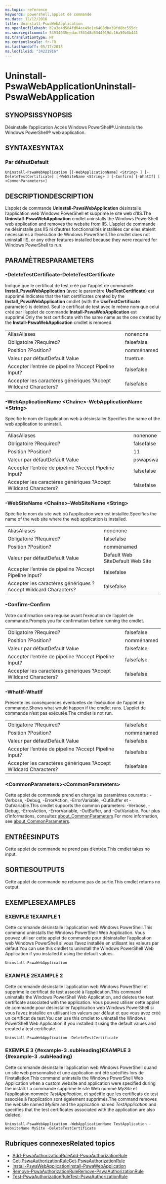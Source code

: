 ```yaml
---
ms.topic: reference
keywords: powershell,applet de commande
ms.date: 12/12/2016
title: Uninstall-PswaWebApplication
ms.openlocfilehash: b2a3e4d584fd04ee49e1e6408dba39fd8bc555dc
ms.sourcegitcommit: 54534635eedacf531d8d6344019dc16a50b8b441
ms.translationtype: HT
ms.contentlocale: fr-FR
ms.lasthandoff: 05/17/2018
ms.locfileid: "34221916"
---
```

# <a name="uninstall-pswawebapplication"></a><span data-ttu-id="1dfc1-103">Uninstall-PswaWebApplication</span><span class="sxs-lookup"><span data-stu-id="1dfc1-103">Uninstall-PswaWebApplication</span></span>

## <a name="synopsis"></a><span data-ttu-id="1dfc1-104">SYNOPSIS</span><span class="sxs-lookup"><span data-stu-id="1dfc1-104">SYNOPSIS</span></span>

<span data-ttu-id="1dfc1-105">Désinstalle l’application Accès Windows PowerShell®.</span><span class="sxs-lookup"><span data-stu-id="1dfc1-105">Uninstalls the Windows PowerShell® web application.</span></span>

## <a name="syntax"></a><span data-ttu-id="1dfc1-106">SYNTAXE</span><span class="sxs-lookup"><span data-stu-id="1dfc1-106">SYNTAX</span></span>

### <a name="default"></a><span data-ttu-id="1dfc1-107">Par défaut</span><span class="sxs-lookup"><span data-stu-id="1dfc1-107">Default</span></span>
```
Uninstall-PswaWebApplication [[-WebApplicationName] <String> ] [-DeleteTestCertificate] [-WebSiteName <String> ] [-Confirm] [-WhatIf] [ <CommonParameters>]
```

## <a name="description"></a><span data-ttu-id="1dfc1-108">DESCRIPTION</span><span class="sxs-lookup"><span data-stu-id="1dfc1-108">DESCRIPTION</span></span>

<span data-ttu-id="1dfc1-109">L’applet de commande **Uninstall-PswaWebApplication** désinstalle l’application web Windows PowerShell et supprime le site web d’IIS.</span><span class="sxs-lookup"><span data-stu-id="1dfc1-109">The **Uninstall-PswaWebApplication** cmdlet uninstalls the Windows PowerShell web application and removes the website from IIS.</span></span> <span data-ttu-id="1dfc1-110">L’applet de commande ne désinstalle pas IIS ni d’autres fonctionnalités installées car elles étaient nécessaires à l’exécution de Windows PowerShell.</span><span class="sxs-lookup"><span data-stu-id="1dfc1-110">The cmdlet does not uninstall IIS, or any other features installed because they were required for Windows PowerShell to run.</span></span>

## <a name="parameters"></a><span data-ttu-id="1dfc1-111">PARAMÈTRES</span><span class="sxs-lookup"><span data-stu-id="1dfc1-111">PARAMETERS</span></span>

### <a name="-deletetestcertificate"></a><span data-ttu-id="1dfc1-112">-DeleteTestCertificate</span><span class="sxs-lookup"><span data-stu-id="1dfc1-112">-DeleteTestCertificate</span></span>

<span data-ttu-id="1dfc1-113">Indique que le certificat de test créé par l’applet de commande **Install\_PswaWebApplication** (avec le paramètre **UseTestCertificate**) est supprimé.</span><span class="sxs-lookup"><span data-stu-id="1dfc1-113">Indicates that the test certificates created by the **Install\_PswaWebApplication** cmdlet (with the **UseTestCertificate** parameter) is deleted.</span></span>
<span data-ttu-id="1dfc1-114">Seul le certificat de test avec le même nom que celui créé par l’applet de commande **Install-PswaWebApplication** est supprimé.</span><span class="sxs-lookup"><span data-stu-id="1dfc1-114">Only the test certificate with the same name as the one created by the **Install-PswaWebApplication** cmdlet is removed.</span></span>

|||
|-|-|
| <span data-ttu-id="1dfc1-115">Alias</span><span class="sxs-lookup"><span data-stu-id="1dfc1-115">Aliases</span></span>                              | <span data-ttu-id="1dfc1-116">none</span><span class="sxs-lookup"><span data-stu-id="1dfc1-116">none</span></span>                                 |
| <span data-ttu-id="1dfc1-117">Obligatoire ?</span><span class="sxs-lookup"><span data-stu-id="1dfc1-117">Required?</span></span>                            | <span data-ttu-id="1dfc1-118">false</span><span class="sxs-lookup"><span data-stu-id="1dfc1-118">false</span></span>                                |
| <span data-ttu-id="1dfc1-119">Position ?</span><span class="sxs-lookup"><span data-stu-id="1dfc1-119">Position?</span></span>                            | <span data-ttu-id="1dfc1-120">nommé</span><span class="sxs-lookup"><span data-stu-id="1dfc1-120">named</span></span>                                |
| <span data-ttu-id="1dfc1-121">Valeur par défaut</span><span class="sxs-lookup"><span data-stu-id="1dfc1-121">Default Value</span></span>                        | <span data-ttu-id="1dfc1-122">true</span><span class="sxs-lookup"><span data-stu-id="1dfc1-122">true</span></span>                                 |
| <span data-ttu-id="1dfc1-123">Accepter l’entrée de pipeline ?</span><span class="sxs-lookup"><span data-stu-id="1dfc1-123">Accept Pipeline Input?</span></span>               | <span data-ttu-id="1dfc1-124">false</span><span class="sxs-lookup"><span data-stu-id="1dfc1-124">false</span></span>                                |
| <span data-ttu-id="1dfc1-125">Accepter les caractères génériques ?</span><span class="sxs-lookup"><span data-stu-id="1dfc1-125">Accept Wildcard Characters?</span></span>          | <span data-ttu-id="1dfc1-126">false</span><span class="sxs-lookup"><span data-stu-id="1dfc1-126">false</span></span>                                |

### <a name="-webapplicationname-ltstringgt"></a><span data-ttu-id="1dfc1-127">-WebApplicationName &lt;Chaîne&gt;</span><span class="sxs-lookup"><span data-stu-id="1dfc1-127">-WebApplicationName &lt;String&gt;</span></span>

<span data-ttu-id="1dfc1-128">Spécifie le nom de l’application web à désinstaller.</span><span class="sxs-lookup"><span data-stu-id="1dfc1-128">Specifies the name of the web application to uninstall.</span></span>

|||
|-|-|
| <span data-ttu-id="1dfc1-129">Alias</span><span class="sxs-lookup"><span data-stu-id="1dfc1-129">Aliases</span></span>                              | <span data-ttu-id="1dfc1-130">none</span><span class="sxs-lookup"><span data-stu-id="1dfc1-130">none</span></span>                                 |
| <span data-ttu-id="1dfc1-131">Obligatoire ?</span><span class="sxs-lookup"><span data-stu-id="1dfc1-131">Required?</span></span>                            | <span data-ttu-id="1dfc1-132">false</span><span class="sxs-lookup"><span data-stu-id="1dfc1-132">false</span></span>                                |
| <span data-ttu-id="1dfc1-133">Position ?</span><span class="sxs-lookup"><span data-stu-id="1dfc1-133">Position?</span></span>                            | <span data-ttu-id="1dfc1-134">1</span><span class="sxs-lookup"><span data-stu-id="1dfc1-134">1</span></span>                                    |
| <span data-ttu-id="1dfc1-135">Valeur par défaut</span><span class="sxs-lookup"><span data-stu-id="1dfc1-135">Default Value</span></span>                        | <span data-ttu-id="1dfc1-136">pswa</span><span class="sxs-lookup"><span data-stu-id="1dfc1-136">pswa</span></span>                                 |
| <span data-ttu-id="1dfc1-137">Accepter l’entrée de pipeline ?</span><span class="sxs-lookup"><span data-stu-id="1dfc1-137">Accept Pipeline Input?</span></span>               | <span data-ttu-id="1dfc1-138">false</span><span class="sxs-lookup"><span data-stu-id="1dfc1-138">false</span></span>                                |
| <span data-ttu-id="1dfc1-139">Accepter les caractères génériques ?</span><span class="sxs-lookup"><span data-stu-id="1dfc1-139">Accept Wildcard Characters?</span></span>          | <span data-ttu-id="1dfc1-140">false</span><span class="sxs-lookup"><span data-stu-id="1dfc1-140">false</span></span>                                |

### <a name="-websitename-ltstringgt"></a><span data-ttu-id="1dfc1-141">-WebSiteName &lt;Chaîne&gt;</span><span class="sxs-lookup"><span data-stu-id="1dfc1-141">-WebSiteName &lt;String&gt;</span></span>

<span data-ttu-id="1dfc1-142">Spécifie le nom du site web où l’application web est installée.</span><span class="sxs-lookup"><span data-stu-id="1dfc1-142">Specifies the name of the web site where the web application is installed.</span></span>

|||
|-|-|
| <span data-ttu-id="1dfc1-143">Alias</span><span class="sxs-lookup"><span data-stu-id="1dfc1-143">Aliases</span></span>                              | <span data-ttu-id="1dfc1-144">none</span><span class="sxs-lookup"><span data-stu-id="1dfc1-144">none</span></span>                                 |
| <span data-ttu-id="1dfc1-145">Obligatoire ?</span><span class="sxs-lookup"><span data-stu-id="1dfc1-145">Required?</span></span>                            | <span data-ttu-id="1dfc1-146">false</span><span class="sxs-lookup"><span data-stu-id="1dfc1-146">false</span></span>                                |
| <span data-ttu-id="1dfc1-147">Position ?</span><span class="sxs-lookup"><span data-stu-id="1dfc1-147">Position?</span></span>                            | <span data-ttu-id="1dfc1-148">nommé</span><span class="sxs-lookup"><span data-stu-id="1dfc1-148">named</span></span>                                |
| <span data-ttu-id="1dfc1-149">Valeur par défaut</span><span class="sxs-lookup"><span data-stu-id="1dfc1-149">Default Value</span></span>                        | <span data-ttu-id="1dfc1-150">Default Web Site</span><span class="sxs-lookup"><span data-stu-id="1dfc1-150">Default Web Site</span></span>                     |
| <span data-ttu-id="1dfc1-151">Accepter l’entrée de pipeline ?</span><span class="sxs-lookup"><span data-stu-id="1dfc1-151">Accept Pipeline Input?</span></span>               | <span data-ttu-id="1dfc1-152">false</span><span class="sxs-lookup"><span data-stu-id="1dfc1-152">false</span></span>                                |
| <span data-ttu-id="1dfc1-153">Accepter les caractères génériques ?</span><span class="sxs-lookup"><span data-stu-id="1dfc1-153">Accept Wildcard Characters?</span></span>          | <span data-ttu-id="1dfc1-154">false</span><span class="sxs-lookup"><span data-stu-id="1dfc1-154">false</span></span>                                |

### <a name="-confirm"></a><span data-ttu-id="1dfc1-155">-Confirm</span><span class="sxs-lookup"><span data-stu-id="1dfc1-155">-Confirm</span></span>

<span data-ttu-id="1dfc1-156">Votre confirmation sera requise avant l’exécution de l’applet de commande.</span><span class="sxs-lookup"><span data-stu-id="1dfc1-156">Prompts you for confirmation before running the cmdlet.</span></span>

|||
|-|-|
| <span data-ttu-id="1dfc1-157">Obligatoire ?</span><span class="sxs-lookup"><span data-stu-id="1dfc1-157">Required?</span></span>                            | <span data-ttu-id="1dfc1-158">false</span><span class="sxs-lookup"><span data-stu-id="1dfc1-158">false</span></span>                                |
| <span data-ttu-id="1dfc1-159">Position ?</span><span class="sxs-lookup"><span data-stu-id="1dfc1-159">Position?</span></span>                            | <span data-ttu-id="1dfc1-160">nommé</span><span class="sxs-lookup"><span data-stu-id="1dfc1-160">named</span></span>                                |
| <span data-ttu-id="1dfc1-161">Valeur par défaut</span><span class="sxs-lookup"><span data-stu-id="1dfc1-161">Default Value</span></span>                        | <span data-ttu-id="1dfc1-162">false</span><span class="sxs-lookup"><span data-stu-id="1dfc1-162">false</span></span>                                |
| <span data-ttu-id="1dfc1-163">Accepter l’entrée de pipeline ?</span><span class="sxs-lookup"><span data-stu-id="1dfc1-163">Accept Pipeline Input?</span></span>               | <span data-ttu-id="1dfc1-164">false</span><span class="sxs-lookup"><span data-stu-id="1dfc1-164">false</span></span>                                |
| <span data-ttu-id="1dfc1-165">Accepter les caractères génériques ?</span><span class="sxs-lookup"><span data-stu-id="1dfc1-165">Accept Wildcard Characters?</span></span>          | <span data-ttu-id="1dfc1-166">false</span><span class="sxs-lookup"><span data-stu-id="1dfc1-166">false</span></span>                                |

### <a name="-whatif"></a><span data-ttu-id="1dfc1-167">-WhatIf</span><span class="sxs-lookup"><span data-stu-id="1dfc1-167">-WhatIf</span></span>

<span data-ttu-id="1dfc1-168">Présente les conséquences éventuelles de l’exécution de l’applet de commande.</span><span class="sxs-lookup"><span data-stu-id="1dfc1-168">Shows what would happen if the cmdlet runs.</span></span>
<span data-ttu-id="1dfc1-169">L’applet de commande n’est pas exécutée.</span><span class="sxs-lookup"><span data-stu-id="1dfc1-169">The cmdlet is not run.</span></span>

|||
|-|-|
| <span data-ttu-id="1dfc1-170">Obligatoire ?</span><span class="sxs-lookup"><span data-stu-id="1dfc1-170">Required?</span></span>                            | <span data-ttu-id="1dfc1-171">false</span><span class="sxs-lookup"><span data-stu-id="1dfc1-171">false</span></span>                                |
| <span data-ttu-id="1dfc1-172">Position ?</span><span class="sxs-lookup"><span data-stu-id="1dfc1-172">Position?</span></span>                            | <span data-ttu-id="1dfc1-173">nommé</span><span class="sxs-lookup"><span data-stu-id="1dfc1-173">named</span></span>                                |
| <span data-ttu-id="1dfc1-174">Valeur par défaut</span><span class="sxs-lookup"><span data-stu-id="1dfc1-174">Default Value</span></span>                        | <span data-ttu-id="1dfc1-175">false</span><span class="sxs-lookup"><span data-stu-id="1dfc1-175">false</span></span>                                |
| <span data-ttu-id="1dfc1-176">Accepter l’entrée de pipeline ?</span><span class="sxs-lookup"><span data-stu-id="1dfc1-176">Accept Pipeline Input?</span></span>               | <span data-ttu-id="1dfc1-177">false</span><span class="sxs-lookup"><span data-stu-id="1dfc1-177">false</span></span>                                |
| <span data-ttu-id="1dfc1-178">Accepter les caractères génériques ?</span><span class="sxs-lookup"><span data-stu-id="1dfc1-178">Accept Wildcard Characters?</span></span>          | <span data-ttu-id="1dfc1-179">false</span><span class="sxs-lookup"><span data-stu-id="1dfc1-179">false</span></span>                                |

### <a name="ltcommonparametersgt"></a><span data-ttu-id="1dfc1-180">&lt;CommonParameters&gt;</span><span class="sxs-lookup"><span data-stu-id="1dfc1-180">&lt;CommonParameters&gt;</span></span>

<span data-ttu-id="1dfc1-181">Cette applet de commande prend en charge les paramètres courants : -Verbose, -Debug, -ErrorAction, -ErrorVariable, -OutBuffer et -OutVariable.</span><span class="sxs-lookup"><span data-stu-id="1dfc1-181">This cmdlet supports the common parameters: -Verbose, -Debug, -ErrorAction, -ErrorVariable, -OutBuffer, and -OutVariable.</span></span>
<span data-ttu-id="1dfc1-182">Pour plus d’informations, consultez [about_CommonParameters](http://go.microsoft.com/fwlink/p/?LinkID=113216).</span><span class="sxs-lookup"><span data-stu-id="1dfc1-182">For more information, see [about_CommonParameters](http://go.microsoft.com/fwlink/p/?LinkID=113216).</span></span>

## <a name="inputs"></a><span data-ttu-id="1dfc1-183">ENTRÉES</span><span class="sxs-lookup"><span data-stu-id="1dfc1-183">INPUTS</span></span>

<span data-ttu-id="1dfc1-184">Cette applet de commande ne prend pas d’entrée.</span><span class="sxs-lookup"><span data-stu-id="1dfc1-184">This cmdlet takes no input.</span></span>

## <a name="outputs"></a><span data-ttu-id="1dfc1-185">SORTIES</span><span class="sxs-lookup"><span data-stu-id="1dfc1-185">OUTPUTS</span></span>

<span data-ttu-id="1dfc1-186">Cette applet de commande ne retourne pas de sortie.</span><span class="sxs-lookup"><span data-stu-id="1dfc1-186">This cmdlet returns no output.</span></span>

## <a name="examples"></a><span data-ttu-id="1dfc1-187">EXEMPLES</span><span class="sxs-lookup"><span data-stu-id="1dfc1-187">EXAMPLES</span></span>

### <a name="example-1"></a><span data-ttu-id="1dfc1-188">EXEMPLE 1</span><span class="sxs-lookup"><span data-stu-id="1dfc1-188">EXAMPLE 1</span></span>

<span data-ttu-id="1dfc1-189">Cette commande désinstalle l’application web Windows PowerShell.</span><span class="sxs-lookup"><span data-stu-id="1dfc1-189">This command uninstalls the Windows PowerShell Web Application.</span></span>
<span data-ttu-id="1dfc1-190">Vous pouvez utiliser cette applet de commande pour désinstaller l’application web Windows PowerShell si vous l’avez installée en utilisant les valeurs par défaut.</span><span class="sxs-lookup"><span data-stu-id="1dfc1-190">You can use this cmdlet to uninstall the Windows PowerShell Web Application if you installed it using the default values.</span></span>

```PowerShell
Uninstall-PswaWebApplication
```

### <a name="example-2"></a><span data-ttu-id="1dfc1-191">EXAMPLE 2</span><span class="sxs-lookup"><span data-stu-id="1dfc1-191">EXAMPLE 2</span></span>

<span data-ttu-id="1dfc1-192">Cette commande désinstalle l’application web Windows PowerShell et supprime le certificat de test associé à l’application.</span><span class="sxs-lookup"><span data-stu-id="1dfc1-192">This command uninstalls the Windows PowerShell Web Application, and deletes the test certificate associated with the application.</span></span>
<span data-ttu-id="1dfc1-193">Vous pouvez utiliser cette applet de commande pour désinstaller l’application web Windows PowerShell si vous l’avez installée en utilisant les valeurs par défaut et que vous avez créé un certificat de test.</span><span class="sxs-lookup"><span data-stu-id="1dfc1-193">You can use this cmdlet to uninstall the Windows PowerShell Web Application if you installed it using the default values and created a test certificate.</span></span>

```PowerShell
Uninstall-PswaWebApplication -DeleteTestCertificate
```

### <a name="example-3-example-3-subheading"></a><span data-ttu-id="1dfc1-194">EXEMPLE 3 {#example-3 .subHeading}</span><span class="sxs-lookup"><span data-stu-id="1dfc1-194">EXAMPLE 3 {#example-3 .subHeading}</span></span>

<span data-ttu-id="1dfc1-195">Cette commande désinstalle l’application web Windows PowerShell quand un site web personnalisé et une application ont été spécifiés lors de l’installation.</span><span class="sxs-lookup"><span data-stu-id="1dfc1-195">This command uninstalls the Windows PowerShell Web Application when a custom website and application were specified during the install.</span></span>
<span data-ttu-id="1dfc1-196">La commande supprime le site Web nommé *MySite* et l’application nommée *TestApplication*, et spécifie que les certificats de test associés à l’application sont également supprimés.</span><span class="sxs-lookup"><span data-stu-id="1dfc1-196">The command removes the website named *MySite* and the application named *TestApplication* and specifies that the test certificates associated with the application are also deleted.</span></span>

```
Uninstall-PswaWebApplication -WebApplicationName TestApplication -WebsiteName MySite -DeleteTestCertificate
```

## <a name="related-topics"></a><span data-ttu-id="1dfc1-197">Rubriques connexes</span><span class="sxs-lookup"><span data-stu-id="1dfc1-197">Related topics</span></span>

- [<span data-ttu-id="1dfc1-198">Add-PswaAuthorizationRule</span><span class="sxs-lookup"><span data-stu-id="1dfc1-198">Add-PswaAuthorizationRule</span></span>](add-pswaauthorizationrule.md)
- [<span data-ttu-id="1dfc1-199">Get-PswaAuthorizationRule</span><span class="sxs-lookup"><span data-stu-id="1dfc1-199">Get-PswaAuthorizationRule</span></span>](get-pswaauthorizationrule.md)
- [<span data-ttu-id="1dfc1-200">Install-PswaWebApplication</span><span class="sxs-lookup"><span data-stu-id="1dfc1-200">Install-PswaWebApplication</span></span>](install-pswawebapplication.md)
- [<span data-ttu-id="1dfc1-201">Remove-PswaAuthorizationRule</span><span class="sxs-lookup"><span data-stu-id="1dfc1-201">Remove-PswaAuthorizationRule</span></span>](remove-pswaauthorizationrule.md)
- [<span data-ttu-id="1dfc1-202">Test-PswaAuthorizationRule</span><span class="sxs-lookup"><span data-stu-id="1dfc1-202">Test-PswaAuthorizationRule</span></span>](test-pswaauthorizationrule.md)